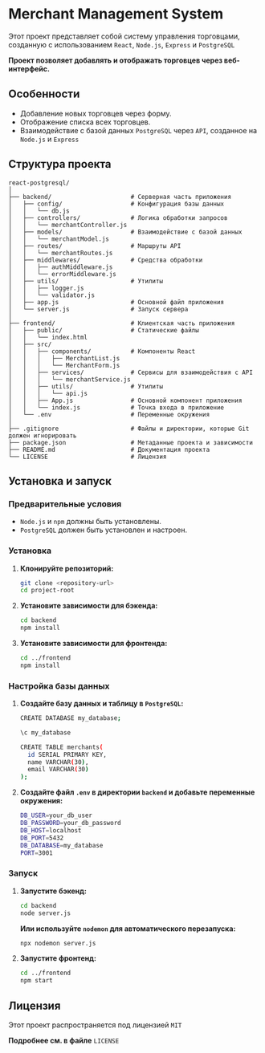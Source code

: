 # Merchant Management System

Этот проект представляет собой систему управления торговцами, созданную с использованием `React`, `Node.js`, `Express` и `PostgreSQL`

**Проект позволяет добавлять и отображать торговцев через веб-интерфейс.**

## Особенности

- Добавление новых торговцев через форму.
- Отображение списка всех торговцев.
- Взаимодействие с базой данных `PostgreSQL` через `API`, созданное на `Node.js` и `Express`

## Структура проекта

```textline
react-postgresql/
│
├── backend/                      # Серверная часть приложения
│   ├── config/                   # Конфигурация базы данных
│   │   └── db.js
│   ├── controllers/              # Логика обработки запросов
│   │   └── merchantController.js
│   ├── models/                   # Взаимодействие с базой данных
│   │   └── merchantModel.js
│   ├── routes/                   # Маршруты API
│   │   └── merchantRoutes.js
│   ├── middlewares/              # Средства обработки
│   │   ├── authMiddleware.js
│   │   └── errorMiddleware.js
│   ├── utils/                    # Утилиты
│   │   ├── logger.js
│   │   └── validator.js
│   ├── app.js                    # Основной файл приложения
│   └── server.js                 # Запуск сервера
│
├── frontend/                     # Клиентская часть приложения
│   ├── public/                   # Статические файлы
│   │   └── index.html
│   ├── src/
│   │   ├── components/           # Компоненты React
│   │   │   ├── MerchantList.js
│   │   │   └── MerchantForm.js
│   │   ├── services/             # Сервисы для взаимодействия с API
│   │   │   └── merchantService.js
│   │   ├── utils/                # Утилиты
│   │   │   └── api.js
│   │   ├── App.js                # Основной компонент приложения
│   │   └── index.js              # Точка входа в приложение
│   └── .env                      # Переменные окружения
│
├── .gitignore                    # Файлы и директории, которые Git должен игнорировать
├── package.json                  # Метаданные проекта и зависимости
├── README.md                     # Документация проекта
└── LICENSE                       # Лицензия
```

## Установка и запуск

### Предварительные условия

- `Node.js` и `npm` должны быть установлены.
- `PostgreSQL` должен быть установлен и настроен.

### Установка

1. **Клонируйте репозиторий:**

   ```bash
   git clone <repository-url>
   cd project-root
   ```

2. **Установите зависимости для бэкенда:**
   
   ```bash
   cd backend
   npm install
   ```

3. **Установите зависимости для фронтенда:**
   
   ```bash
   cd ../frontend
   npm install
   ```

### Настройка базы данных

1. **Создайте базу данных и таблицу в `PostgreSQL`:**

   ```bash
   CREATE DATABASE my_database;

   \c my_database

   CREATE TABLE merchants(
     id SERIAL PRIMARY KEY,
     name VARCHAR(30),
     email VARCHAR(30)
   );
   ```

2. **Создайте файл `.env` в директории `backend` и добавьте переменные окружения:**

   ```bash
   DB_USER=your_db_user
   DB_PASSWORD=your_db_password
   DB_HOST=localhost
   DB_PORT=5432
   DB_DATABASE=my_database
   PORT=3001
   ```

### Запуск

1. **Запустите бэкенд:**

   ```bash
   cd backend
   node server.js
   ```

   **Или используйте `nodemon` для автоматического перезапуска:**

   ```bash
   npx nodemon server.js
   ```

2. **Запустите фронтенд:**

   ```bash
   cd ../frontend
   npm start
   ```

## Лицензия

Этот проект распространяется под лицензией `MIT`

**Подробнее см. в файле** `LICENSE`
